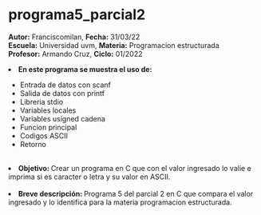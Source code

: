 # programa5_parcial2


<b>Autor:</b> Franciscomilan, <b>Fecha:</b> 31/03/22 <br>
 <b>Escuela:</b> Universidad uvm, <b>Materia:</b> Programacion estructurada <br>
 <b>Profesor:</b> Armando Cruz, <b>Ciclo:</b> 01/2022
 <br>
 <li><b> En este programa se muestra el uso de: </b></li>
 <ul>
	 <li> Entrada de datos con scanf</li>
	 <li> Salida de datos con printf </li>
	<li>Libreria stdio </li>
 	<li>Variables locales </li>
	<li>Variables usigned cadena </li>
	<li>Funcion principal </li>
	<li>Codigos ASCII </li>
	<li>Retorno </li>
 </ul>
<br>
 <li> <b> Objetivo: </b> Crear un programa en C que con el valor ingresado lo valie e imprima si es caracter o letra y su valor en ASCII. </li>
 <br>
 <li><b> Breve descripción: </b>Programa 5 del parcial 2 en C que compara el valor ingresado y lo identifica para la materia programacion estructurada. </li>
